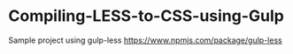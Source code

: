 # Compiling-LESS-to-CSS-using-Gulp
Sample project using gulp-less
https://www.npmjs.com/package/gulp-less

